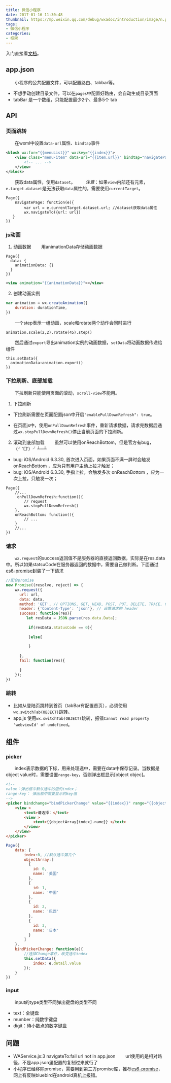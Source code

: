 ```yaml
---
title: 微信小程序
date: 2017-01-16 11:30:48
thumbnail: https://mp.weixin.qq.com/debug/wxadoc/introduction/image/n.png?t=201718
tags:
- 微信小程序
categories: 
- 框架
---
```


入门直接看[文档](https://mp.weixin.qq.com/debug/wxadoc/dev/index.html?t=2017112)。

## app.json
　　小程序的公共配置文件，可以配置路由、tabbar等。
* 不想手动创建目录文件，可以在`pages`中配置好路由，会自动生成目录页面
* tabBar 是一个数组，只能配置最少2个、最多5个 tab

<!--more-->

## API
### 页面跳转
　　在wxml中设置`data-url`属性、`bindtap`事件
```xml
<block wx:for="{{menuList}}" wx:key="{{index}}">
    <view class="menu-item" data-url="{{item.url}}" bindtap="navigatePage">
        <!-- ... -->
    </view> 
</block>
```
　　获取data属性，使用`dataset`。
　　*注意*：如果`view`内部还有元素，`e.target.dataset`是无法获取`data`属性的，需要使用`currentTarget`。
```
Page({
    navigatePage: function(e){
        var url = e.currentTarget.dataset.url; //dataset获取data属性
        wx.navigateTo({url: url})
   }
})
```

### js动画
1. 动画数据
　　用animationData存储动画数据
```javasript
Page({
  data: {
    animationData: {}
  }
})
```

```xml
<view animation="{{animationData}}"></view>
```

2. 创建动画实例
```javascript
var animation = wx.createAnimation({
    duration: durationTime,
})
```
　　一个step表示一组动画，scale和rotate两个动作会同时进行
```
animation.scale(2,2).rotate(45).step()
```
　　然后通过`export`导出animation实例的动画数据，`setData`将动画数据传递给组件
```
this.setData({
  animationData:animation.export()
})
```

### 下拉刷新、底部加载

　　下拉刷新只能使用页面的滚动，`scroll-view`不能用。

1. 下拉刷新
* 下拉刷新需要在页面配置json中开启`"enablePullDownRefresh": true`。

* 在页面js中，使用`onPullDownRefresh`事件，重新请求数据，请求完数据后通过`wx.stopPullDownRefresh()`停止当前页面的下拉刷新。

2. 滚动到底部加载
　　虽然可以使用onReachBottom，但是官方有bug，（╯‵□′）╯┴─┴ 
* bug: iOS/Android 6.3.30, 首次进入页面，如果页面不满一屏时会触发 onReachBottom ，应为只有用户主动上拉才触发；
* bug: iOS/Android 6.3.30, 手指上拉，会触发多次 onReachBottom ，应为一次上拉，只触发一次；
    
```
Page({
    //...
     onPullDownRefresh:function(){
        // request
        wx.stopPullDownRefresh()
    },
    onReachBottom: function(){
        // ...
    }
    //...
})
```

### 请求
　　`wx.request`的success返回值不是服务器的直接返回数据，实际是在res.data中。所以如果statsuCode在服务器返回的数据中，需要自己做判断。下面通过[es6-promise](https://github.com/stefanpenner/es6-promise)封装了一下请求
```javascript
//配合promise
new Promise((resolve, reject) => {
    wx.request({
      url: url,
      data: data,
      method: 'GET', // OPTIONS, GET, HEAD, POST, PUT, DELETE, TRACE, CONNECT
      header: {'Content-Type': 'json'}, // 设置请求的 header
      success: function(res){
         let resData = JSON.parse(res.data.Data);
      
          if(resData.StatusCode == 0){
              
          }else{
              
          }
          
      },
      fail: function(res){
          
      }
    });
})
```

### 跳转
* 比如从登陆页跳转到首页（tabBar有配置首页），必须使用`wx.switchTab(OBJECT)`跳转。
* app.js 使用`wx.switchTab(OBJECT)`跳转，报错`Cannot read property 'webviewId' of undefined`。

## 组件
### picker
　　index表示数据的下标，用来处理选中，需要在data中保存记录。当数据是object value时，需要设置`range-key`，否则弹出框显示[object objec]。

```html
<!-- 
value：弹出框中默认选中的值的index；
range-key： 弹出框中需要显示的key值
-->
<picker bindchange="bindPickerChange" value="{{index}}" range="{{objectArray}}" range-key="name">
    <view >
        <text>请选择：</text>
        <view >
            <text>{{objectArray[index].name}} </text>
        </view>
    </view>
</picker>
```

```js
Page({
    data: {
        index:0, //默认选中第几个
        objectArray:[
          {
            id: 0,
            name: '美国'
          },
          {
            id: 1,
            name: '中国'
          },
          {
            id: 2,
            name: '巴西'
          },
          {
            id: 3,
            name: '日本'
          }
        ]
    },
    bindPickerChange: function(e){
        //选择Change事件，改变选中index
        this.setData({
            index: e.detail.value
        });
    }
})
```

### input
　　input的type类型不同弹出键盘的类型不同
* text：全键盘
* mumber：纯数字键盘
* digit：待小数点的数字键盘

## 问题
* WAService.js:3 navigateTo:fail url not in app.json
　　url使用的是相对路径，不是app.json里配置的复制过来就行了
* 小程序已经移除promise，需要用到第三方promise库，推荐[es6-promise](https://github.com/stefanpenner/es6-promise)，网上有反映bluebird在android真机上报错。